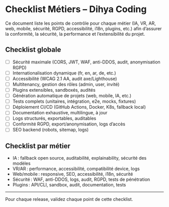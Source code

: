 # Checklist Métiers – Dihya Coding

Ce document liste les points de contrôle pour chaque métier (IA, VR, AR, web, mobile, sécurité, RGPD, accessibilité, i18n, plugins, etc.) afin d’assurer la conformité, la sécurité, la performance et l’extensibilité du projet.

## Checklist globale
- [ ] Sécurité maximale (CORS, JWT, WAF, anti-DDOS, audit, anonymisation RGPD)
- [ ] Internationalisation dynamique (fr, en, ar, de, etc.)
- [ ] Accessibilité (WCAG 2.1 AA, audit axe/Lighthouse)
- [ ] Multitenancy, gestion des rôles (admin, user, invité)
- [ ] Plugins extensibles, sandboxés, audités
- [ ] Génération automatique de projets (web, mobile, IA, etc.)
- [ ] Tests complets (unitaires, intégration, e2e, mocks, fixtures)
- [ ] Déploiement CI/CD (GitHub Actions, Docker, K8s, fallback local)
- [ ] Documentation exhaustive, multilingue, à jour
- [ ] Logs structurés, exportables, auditables
- [ ] Conformité RGPD, export/anonymisation, logs d’accès
- [ ] SEO backend (robots, sitemap, logs)

## Checklist par métier
- IA : fallback open source, auditabilité, explainability, sécurité des modèles
- VR/AR : performance, accessibilité, compatibilité device, logs
- Web/mobile : responsive, SEO, accessibilité, i18n, sécurité
- Sécurité : WAF, anti-DDOS, logs, audit, RGPD, tests de pénétration
- Plugins : API/CLI, sandbox, audit, documentation, tests

---

Pour chaque release, validez chaque point de cette checklist.
